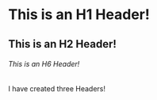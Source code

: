 # This is an H1 Header!
## This is an H2 Header!
###### This is an H6 Header!

I have created three Headers!
